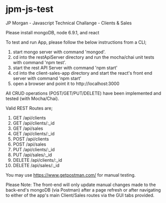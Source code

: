 # jpm-js-test
JP Morgan - Javascript Technical Challange - Clients &amp; Sales

Please install mongoDB, node 6.9.1, and react

To test and run App, please follow the below instructions from a CLI;

1) start mongo server with command 'mongod'.
2) cd into the restApiServer directory and run the mocha/chai unit tests with command 'npm test'.
3) start the rest API Server with command 'npm start'
4) cd into the client-sales-app directory and start the react's front end server with command 'npm start'
5) open a browser and point it to http://localhost:3000

All CRUD operations (POST/GET/PUT/DELETE) have been implemented and tested (with Mocha/Chai).

Valid REST Routes are;
1) GET /api/clients
2) GET /api/clients/:_id
3) GET /api/sales
4) GET /api/clients/:_id
5) POST /api/clients
6) POST /api/sales
7) PUT /api/clients/:_id
8) PUT /api/sales/:_id
9) DELETE /api/clients/:_id
10) DELETE /api/sales/:_id

You may use https://www.getpostman.com/ for manual testing. 

Please Note: The front-end will only update manual changes made to the back-end's mongoDB (via Postman) after a page refresh or after navigating to either of the app's main Client/Sales routes via the GUI tabs provided.
